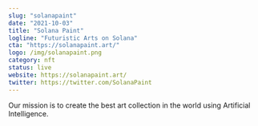 ```yaml
---
slug: "solanapaint"
date: "2021-10-03"
title: "Solana Paint"
logline: "Futuristic Arts on Solana"
cta: "https://solanapaint.art/"
logo: /img/solanapaint.png
category: nft
status: live
website: https://solanapaint.art/
twitter: https://twitter.com/SolanaPaint
---
```


Our mission is to create the best art collection in the world using Artificial Intelligence.
